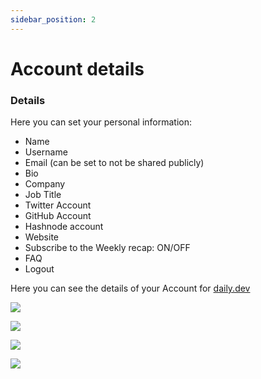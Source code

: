 ```yaml
---
sidebar_position: 2
---
```


# Account details

### Details

Here you can set your personal information:

- Name
- Username
- Email (can be set to not be shared publicly)
- Bio
- Company
- Job Title
- Twitter Account
- GitHub Account
- Hashnode account
- Website
- Subscribe to the Weekly recap: ON/OFF
- FAQ
- Logout

Here you can see the details of your Account for [daily.dev](https://daily.dev)

![](https://daily-now-res.cloudinary.com/image/upload/v1636629996/docs/profile1.svg)

![](https://daily-now-res.cloudinary.com/image/upload/v1636629996/docs/profile2.svg)

![](https://daily-now-res.cloudinary.com/image/upload/v1636629996/docs/profile3.svg)

![](https://daily-now-res.cloudinary.com/image/upload/v1636629996/docs/profile4.svg)

